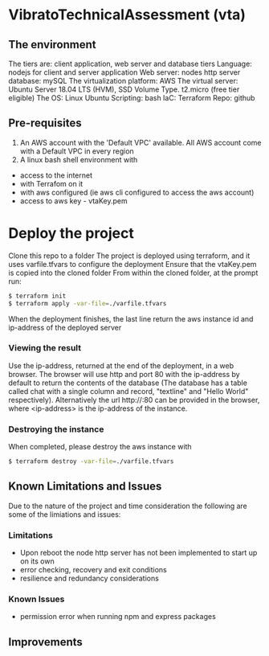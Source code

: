# VibratoTechnicalAssessment (vta)
## The environment
The tiers are: client application, web server and database tiers
Language: nodejs for client and server application
Web server: nodes http server
database: mySQL
The virtualization platform: AWS 
The virtual server: Ubuntu Server 18.04 LTS (HVM), SSD Volume Type. t2.micro (free tier eligible)
The OS: Linux Ubuntu
Scripting: bash
IaC: Terraform
Repo: github

## Pre-requisites
1. An AWS account with the 'Default VPC' available. All AWS account come with a Default VPC in every region
2. A linux bash shell environment with
  - access to the internet
  - with Terrafom on it
  - with aws configured (ie aws cli configured to access the aws account)
  - access to aws key - vtaKey.pem

# Deploy the project
Clone this repo to a folder
The project is deployed using terraform, and it uses varfile.tfvars to configure the deployment
Ensure that the vtaKey.pem is copied into the cloned folder
From within the cloned folder, at the prompt run:

```bash
$ terraform init
$ terraform apply -var-file=./varfile.tfvars
```
When the deployment finishes, the last line return the aws instance id and ip-address of the deployed server

### Viewing the result
Use the ip-address, returned at the end of the deployment, in a web browser. The browser will use http and port 80 with the ip-address by default to return the contents of the database (The database has a table called chat with a single column and record, "textline" and "Hello World" respectively).
Alternatively the url http://<ip-address>:80 can be provided in the browser, where \<ip-address\> is the ip-address of the instance.

### Destroying the instance
When completed, please destroy the aws instance with
```bash
$ terraform destroy -var-file=./varfile.tfvars
```

## Known Limitations and Issues
Due to the nature of the project and time consideration the following are some of the limiations and issues:

### Limitations
- Upon reboot the node http server has not been implemented to start up on its own
- error checking, recovery and exit conditions
- resilience and redundancy considerations

### Known Issues
- permission error when running npm and express packages

## Improvements
